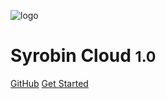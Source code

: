 <!-- 封面 -->
![logo](https://cdn.jsdelivr.net/gh/EverettSy/ImageBed@master/uPic/pexels-aleksandar-pasaric-325185.jpeg)

# Syrobin Cloud <small>1.0</small>

[GitHub](https://github.com/EverettSy/Spring-Cloud)
[Get Started](README.md)